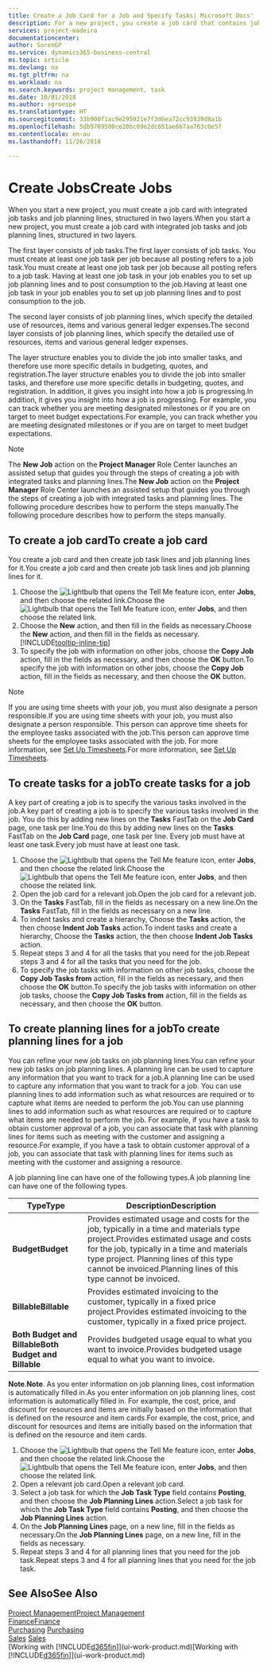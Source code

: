 ```yaml
---
title: Create a Job Card for a Job and Specify Tasks| Microsoft Docs'
description: For a new project, you create a job card that contains job tasks and planning lines, to help you manage progress and budgets.
services: project-madeira
documentationcenter: 
author: SorenGP
ms.service: dynamics365-business-central
ms.topic: article
ms.devlang: na
ms.tgt_pltfrm: na
ms.workload: na
ms.search.keywords: project management, task
ms.date: 10/01/2018
ms.author: sgroespe
ms.translationtype: HT
ms.sourcegitcommit: 33b900f1ac9e295921e7f3d6ea72cc93939d8a1b
ms.openlocfilehash: 5db9709500ce20bc09e2dc651ae6b7aa763c0e5f
ms.contentlocale: en-au
ms.lasthandoff: 11/26/2018

---
```

# <a name="create-jobs"></a><span data-ttu-id="b7763-103">Create Jobs</span><span class="sxs-lookup"><span data-stu-id="b7763-103">Create Jobs</span></span>
<span data-ttu-id="b7763-104">When you start a new project, you must create a job card with integrated job tasks and job planning lines, structured in two layers.</span><span class="sxs-lookup"><span data-stu-id="b7763-104">When you start a new project, you must create a job card with integrated job tasks and job planning lines, structured in two layers.</span></span>  

<span data-ttu-id="b7763-105">The first layer consists of job tasks.</span><span class="sxs-lookup"><span data-stu-id="b7763-105">The first layer consists of job tasks.</span></span> <span data-ttu-id="b7763-106">You must create at least one job task per job because all posting refers to a job task.</span><span class="sxs-lookup"><span data-stu-id="b7763-106">You must create at least one job task per job because all posting refers to a job task.</span></span> <span data-ttu-id="b7763-107">Having at least one job task in your job enables you to set up job planning lines and to post consumption to the job.</span><span class="sxs-lookup"><span data-stu-id="b7763-107">Having at least one job task in your job enables you to set up job planning lines and to post consumption to the job.</span></span>

<span data-ttu-id="b7763-108">The second layer consists of job planning lines, which specify the detailed use of resources, items and various general ledger expenses.</span><span class="sxs-lookup"><span data-stu-id="b7763-108">The second layer consists of job planning lines, which specify the detailed use of resources, items and various general ledger expenses.</span></span>

<span data-ttu-id="b7763-109">The layer structure enables you to divide the job into smaller tasks, and therefore use more specific details in budgeting, quotes, and registration.</span><span class="sxs-lookup"><span data-stu-id="b7763-109">The layer structure enables you to divide the job into smaller tasks, and therefore use more specific details in budgeting, quotes, and registration.</span></span> <span data-ttu-id="b7763-110">In addition, it gives you insight into how a job is progressing.</span><span class="sxs-lookup"><span data-stu-id="b7763-110">In addition, it gives you insight into how a job is progressing.</span></span> <span data-ttu-id="b7763-111">For example, you can track whether you are meeting designated milestones or if you are on target to meet budget expectations.</span><span class="sxs-lookup"><span data-stu-id="b7763-111">For example, you can track whether you are meeting designated milestones or if you are on target to meet budget expectations.</span></span>

> [!NOTE]  
>   <span data-ttu-id="b7763-112">The **New Job** action on the **Project Manager** Role Center launches an assisted setup that guides you through the steps of creating a job with integrated tasks and planning lines.</span><span class="sxs-lookup"><span data-stu-id="b7763-112">The **New Job** action on the **Project Manager** Role Center launches an assisted setup that guides you through the steps of creating a job with integrated tasks and planning lines.</span></span> <span data-ttu-id="b7763-113">The following procedure describes how to perform the steps manually.</span><span class="sxs-lookup"><span data-stu-id="b7763-113">The following procedure describes how to perform the steps manually.</span></span>

## <a name="to-create-a-job-card"></a><span data-ttu-id="b7763-114">To create a job card</span><span class="sxs-lookup"><span data-stu-id="b7763-114">To create a job card</span></span>
<span data-ttu-id="b7763-115">You create a job card and then create job task lines and job planning lines for it.</span><span class="sxs-lookup"><span data-stu-id="b7763-115">You create a job card and then create job task lines and job planning lines for it.</span></span>

1. <span data-ttu-id="b7763-116">Choose the ![Lightbulb that opens the Tell Me feature](media/ui-search/search_small.png "Tell me what you want to do") icon, enter **Jobs**, and then choose the related link.</span><span class="sxs-lookup"><span data-stu-id="b7763-116">Choose the ![Lightbulb that opens the Tell Me feature](media/ui-search/search_small.png "Tell me what you want to do") icon, enter **Jobs**, and then choose the related link.</span></span>  
2. <span data-ttu-id="b7763-117">Choose the **New** action, and then fill in the fields as necessary.</span><span class="sxs-lookup"><span data-stu-id="b7763-117">Choose the **New** action, and then fill in the fields as necessary.</span></span> [!INCLUDE[tooltip-inline-tip](includes/tooltip-inline-tip_md.md)]
3. <span data-ttu-id="b7763-118">To specify the job with information on other jobs, choose the **Copy Job** action, fill in the fields as necessary, and then choose the **OK** button.</span><span class="sxs-lookup"><span data-stu-id="b7763-118">To specify the job with information on other jobs, choose the **Copy Job** action, fill in the fields as necessary, and then choose the **OK** button.</span></span>

> [!NOTE]  
>   <span data-ttu-id="b7763-119">If you are using time sheets with your job, you must also designate a person responsible.</span><span class="sxs-lookup"><span data-stu-id="b7763-119">If you are using time sheets with your job, you must also designate a person responsible.</span></span> <span data-ttu-id="b7763-120">This person can approve time sheets for the employee tasks associated with the job.</span><span class="sxs-lookup"><span data-stu-id="b7763-120">This person can approve time sheets for the employee tasks associated with the job.</span></span> <span data-ttu-id="b7763-121">For more information, see [Set Up Timesheets](projects-how-setup-time-sheets.md).</span><span class="sxs-lookup"><span data-stu-id="b7763-121">For more information, see [Set Up Timesheets](projects-how-setup-time-sheets.md).</span></span>

## <a name="to-create-tasks-for-a-job"></a><span data-ttu-id="b7763-122">To create tasks for a job</span><span class="sxs-lookup"><span data-stu-id="b7763-122">To create tasks for a job</span></span>
<span data-ttu-id="b7763-123">A key part of creating a job is to specify the various tasks involved in the job.</span><span class="sxs-lookup"><span data-stu-id="b7763-123">A key part of creating a job is to specify the various tasks involved in the job.</span></span> <span data-ttu-id="b7763-124">You do this by adding new lines on the **Tasks** FastTab on the **Job Card** page, one task per line.</span><span class="sxs-lookup"><span data-stu-id="b7763-124">You do this by adding new lines on the **Tasks** FastTab on the **Job Card** page, one task per line.</span></span> <span data-ttu-id="b7763-125">Every job must have at least one task.</span><span class="sxs-lookup"><span data-stu-id="b7763-125">Every job must have at least one task.</span></span>

1. <span data-ttu-id="b7763-126">Choose the ![Lightbulb that opens the Tell Me feature](media/ui-search/search_small.png "Tell me what you want to do") icon, enter **Jobs**, and then choose the related link.</span><span class="sxs-lookup"><span data-stu-id="b7763-126">Choose the ![Lightbulb that opens the Tell Me feature](media/ui-search/search_small.png "Tell me what you want to do") icon, enter **Jobs**, and then choose the related link.</span></span>
2. <span data-ttu-id="b7763-127">Open the job card for a relevant job.</span><span class="sxs-lookup"><span data-stu-id="b7763-127">Open the job card for a relevant job.</span></span>
3. <span data-ttu-id="b7763-128">On the **Tasks** FastTab, fill in the fields as necessary on a new line.</span><span class="sxs-lookup"><span data-stu-id="b7763-128">On the **Tasks** FastTab, fill in the fields as necessary on a new line.</span></span>
4. <span data-ttu-id="b7763-129">To indent tasks and create a hierarchy, Choose the **Tasks** action, the then choose **Indent Job Tasks** action.</span><span class="sxs-lookup"><span data-stu-id="b7763-129">To indent tasks and create a hierarchy, Choose the **Tasks** action, the then choose **Indent Job Tasks** action.</span></span>
5. <span data-ttu-id="b7763-130">Repeat steps 3 and 4 for all the tasks that you need for the job.</span><span class="sxs-lookup"><span data-stu-id="b7763-130">Repeat steps 3 and 4 for all the tasks that you need for the job.</span></span>
6. <span data-ttu-id="b7763-131">To specify the job tasks with information on other job tasks, choose the **Copy Job Tasks from** action, fill in the fields as necessary, and then choose the **OK** button.</span><span class="sxs-lookup"><span data-stu-id="b7763-131">To specify the job tasks with information on other job tasks, choose the **Copy Job Tasks from** action, fill in the fields as necessary, and then choose the **OK** button.</span></span>

## <a name="to-create-planning-lines-for-a-job"></a><span data-ttu-id="b7763-132">To create planning lines for a job</span><span class="sxs-lookup"><span data-stu-id="b7763-132">To create planning lines for a job</span></span>
<span data-ttu-id="b7763-133">You can refine your new job tasks on job planning lines.</span><span class="sxs-lookup"><span data-stu-id="b7763-133">You can refine your new job tasks on job planning lines.</span></span> <span data-ttu-id="b7763-134">A planning line can be used to capture any information that you want to track for a job.</span><span class="sxs-lookup"><span data-stu-id="b7763-134">A planning line can be used to capture any information that you want to track for a job.</span></span> <span data-ttu-id="b7763-135">You can use planning lines to add information such as what resources are required or to capture what items are needed to perform the job.</span><span class="sxs-lookup"><span data-stu-id="b7763-135">You can use planning lines to add information such as what resources are required or to capture what items are needed to perform the job.</span></span> <span data-ttu-id="b7763-136">For example, if you have a task to obtain customer approval of a job, you can associate that task with planning lines for items such as meeting with the customer and assigning a resource.</span><span class="sxs-lookup"><span data-stu-id="b7763-136">For example, if you have a task to obtain customer approval of a job, you can associate that task with planning lines for items such as meeting with the customer and assigning a resource.</span></span>  

<span data-ttu-id="b7763-137">A job planning line can have one of the following types.</span><span class="sxs-lookup"><span data-stu-id="b7763-137">A job planning line can have one of the following types.</span></span>  

| <span data-ttu-id="b7763-138">Type</span><span class="sxs-lookup"><span data-stu-id="b7763-138">Type</span></span> | <span data-ttu-id="b7763-139">Description</span><span class="sxs-lookup"><span data-stu-id="b7763-139">Description</span></span> |
| --- | --- |
| <span data-ttu-id="b7763-140">**Budget**</span><span class="sxs-lookup"><span data-stu-id="b7763-140">**Budget**</span></span> |<span data-ttu-id="b7763-141">Provides estimated usage and costs for the job, typically in a time and materials type project.</span><span class="sxs-lookup"><span data-stu-id="b7763-141">Provides estimated usage and costs for the job, typically in a time and materials type project.</span></span> <span data-ttu-id="b7763-142">Planning lines of this type cannot be invoiced.</span><span class="sxs-lookup"><span data-stu-id="b7763-142">Planning lines of this type cannot be invoiced.</span></span> |
| <span data-ttu-id="b7763-143">**Billable**</span><span class="sxs-lookup"><span data-stu-id="b7763-143">**Billable**</span></span> |<span data-ttu-id="b7763-144">Provides estimated invoicing to the customer, typically in a fixed price project.</span><span class="sxs-lookup"><span data-stu-id="b7763-144">Provides estimated invoicing to the customer, typically in a fixed price project.</span></span> |
| <span data-ttu-id="b7763-145">**Both Budget and Billable**</span><span class="sxs-lookup"><span data-stu-id="b7763-145">**Both Budget and Billable**</span></span> |<span data-ttu-id="b7763-146">Provides budgeted usage equal to what you want to invoice.</span><span class="sxs-lookup"><span data-stu-id="b7763-146">Provides budgeted usage equal to what you want to invoice.</span></span> |

<span data-ttu-id="b7763-147">**Note**.</span><span class="sxs-lookup"><span data-stu-id="b7763-147">**Note**.</span></span> <span data-ttu-id="b7763-148">As you enter information on job planning lines, cost information is automatically filled in.</span><span class="sxs-lookup"><span data-stu-id="b7763-148">As you enter information on job planning lines, cost information is automatically filled in.</span></span> <span data-ttu-id="b7763-149">For example, the cost, price, and discount for resources and items are initially based on the information that is defined on the resource and item cards.</span><span class="sxs-lookup"><span data-stu-id="b7763-149">For example, the cost, price, and discount for resources and items are initially based on the information that is defined on the resource and item cards.</span></span>

1. <span data-ttu-id="b7763-150">Choose the ![Lightbulb that opens the Tell Me feature](media/ui-search/search_small.png "Tell me what you want to do") icon, enter **Jobs**, and then choose the related link.</span><span class="sxs-lookup"><span data-stu-id="b7763-150">Choose the ![Lightbulb that opens the Tell Me feature](media/ui-search/search_small.png "Tell me what you want to do") icon, enter **Jobs**, and then choose the related link.</span></span>
2. <span data-ttu-id="b7763-151">Open a relevant job card.</span><span class="sxs-lookup"><span data-stu-id="b7763-151">Open a relevant job card.</span></span>
3. <span data-ttu-id="b7763-152">Select a job task for which the **Job Task Type** field contains **Posting**, and then choose the **Job Planning Lines** action.</span><span class="sxs-lookup"><span data-stu-id="b7763-152">Select a job task for which the **Job Task Type** field contains **Posting**, and then choose the **Job Planning Lines** action.</span></span>  
4. <span data-ttu-id="b7763-153">On the **Job Planning Lines** page, on a new line, fill in the fields as necessary.</span><span class="sxs-lookup"><span data-stu-id="b7763-153">On the **Job Planning Lines** page, on a new line, fill in the fields as necessary.</span></span>
5. <span data-ttu-id="b7763-154">Repeat steps 3 and 4 for all planning lines that you need for the job task.</span><span class="sxs-lookup"><span data-stu-id="b7763-154">Repeat steps 3 and 4 for all planning lines that you need for the job task.</span></span>

## <a name="see-also"></a><span data-ttu-id="b7763-155">See Also</span><span class="sxs-lookup"><span data-stu-id="b7763-155">See Also</span></span>
[<span data-ttu-id="b7763-156">Project Management</span><span class="sxs-lookup"><span data-stu-id="b7763-156">Project Management</span></span>](projects-manage-projects.md)  
[<span data-ttu-id="b7763-157">Finance</span><span class="sxs-lookup"><span data-stu-id="b7763-157">Finance</span></span>](finance.md)  
<span data-ttu-id="b7763-158">[Purchasing](purchasing-manage-purchasing.md)       </span><span class="sxs-lookup"><span data-stu-id="b7763-158">[Purchasing](purchasing-manage-purchasing.md)       </span></span>  
<span data-ttu-id="b7763-159">[Sales](sales-manage-sales.md)    </span><span class="sxs-lookup"><span data-stu-id="b7763-159">[Sales](sales-manage-sales.md)    </span></span>  
<span data-ttu-id="b7763-160">[Working with [!INCLUDE[d365fin](includes/d365fin_md.md)]](ui-work-product.md)</span><span class="sxs-lookup"><span data-stu-id="b7763-160">[Working with [!INCLUDE[d365fin](includes/d365fin_md.md)]](ui-work-product.md)</span></span>  

